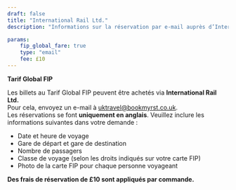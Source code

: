 ```yaml
---
draft: false
title: "International Rail Ltd."
description: "Informations sur la réservation par e-mail auprès d’International Rail Ltd."

params:
    fip_global_fare: true
    type: "email"
    fee: £10
---
```


**Tarif Global FIP**

Les billets au Tarif Global FIP peuvent être achetés via **International Rail Ltd.**  
Pour cela, envoyez un e-mail à [uktravel@bookmyrst.co.uk](mailto:uktravel@bookmyrst.co.uk).  
Les réservations se font **uniquement en anglais**. Veuillez inclure les informations suivantes dans votre demande :

- Date et heure de voyage  
- Gare de départ et gare de destination  
- Nombre de passagers  
- Classe de voyage (selon les droits indiqués sur votre carte FIP)  
- Photo de la carte FIP pour chaque personne voyageant

**Des frais de réservation de £10 sont appliqués par commande.**
